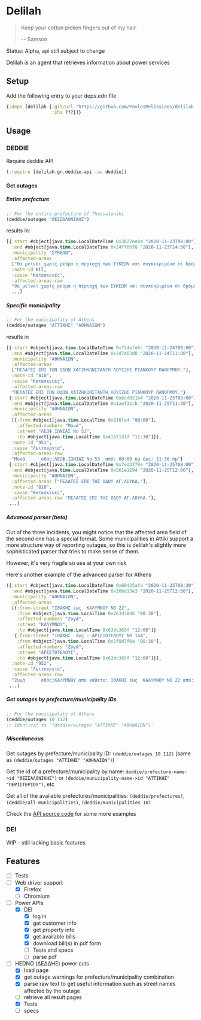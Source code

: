 # Delilah

> Keep your cotton picken fingers out of my hair.
>
> -- Samson

Status: Alpha, api still subject to change

Delilah is an agent that retrieves information about power services

## Setup

Add the following entry to your deps.edn file

```clojure
{:deps [delilah {:git/url "https://github.com/PavlosMelissinos/delilah.git"
                 :sha ???}]}
```

## Usage

### DEDDIE

Require deddie API

```clojure
(:require [delilah.gr.deddie.api :as deddie])
```

#### Get outages

##### Entire prefecture

```clojure
;; For the entire prefecture of Thessaloniki
(deddie/outages "ΘΕΣΣΑΛΟΝΙΚΗΣ")
```

results in:

```clojure
[{:start #object[java.time.LocalDateTime 0x3b27ee8a "2020-11-23T08:00"],
  :end #object[java.time.LocalDateTime 0x24ff0bf8 "2020-11-23T14:30"],
  :municipality "ΣΥΚΕΩΝ",
  :affected-areas
  ["θα μείνει χωρίς ρεύμα η περιοχή των ΣΥΚΕΩΝ και συγκεκριμένα οι δρόμοι:Βορ.Ηπειρου(8ο Δημ.Σχολειο), Σολωμου, Ελυτη, Καποδιστριου(για δύο έως τρεις ώρες σε κάθε δρόμος το διάστημα 08:00 με 14:30.)"],
  :note-id nil,
  :cause "Κατασκευές",
  :affected-areas-raw
  "θα μείνει χωρίς ρεύμα η περιοχή των ΣΥΚΕΩΝ και συγκεκριμένα οι δρόμοι:Βορ.Ηπειρου(8ο Δημ.Σχολειο), Σολωμου, Ελυτη, Καποδιστριου(για δύο έως τρεις ώρες σε κάθε δρόμος το διάστημα 08:00 με 14:30.)"}
  ...]
```

##### Specific municipality

```clojure
;; For the municipality of Athens
(deddie/outages "ΑΤΤΙΚΗΣ" "ΑΘΗΝΑΙΩΝ")
```

results in
```clojure
[{:start #object[java.time.LocalDateTime 0x754efe6c "2020-11-24T08:00"],
  :end #object[java.time.LocalDateTime 0x3d7a83d8 "2020-11-24T11:00"],
  :municipality "ΑΘΗΝΑΙΩΝ",
  :affected-areas
  ["ΠΕΛΑΤΕΣ ΕΠΙ ΤΩΝ ΟΔΩΝ ΧΑΤΖΗΚΩΝΣΤΑΝΤΗ ΛΟΥΙΖΗΣ ΡΙΑΝΚΟΥΡ ΠΑΝΟΡΜΟΥ."],
  :note-id "810",
  :cause "Κατασκευές",
  :affected-areas-raw
  "ΠΕΛΑΤΕΣ ΕΠΙ ΤΩΝ ΟΔΩΝ ΧΑΤΖΗΚΩΝΣΤΑΝΤΗ ΛΟΥΙΖΗΣ ΡΙΑΝΚΟΥΡ ΠΑΝΟΡΜΟΥ."}
 {:start #object[java.time.LocalDateTime 0x6cd021b4 "2020-11-25T08:00"],
  :end #object[java.time.LocalDateTime 0x1aef31cb "2020-11-25T11:30"],
  :municipality "ΑΘΗΝΑΙΩΝ",
  :affected-areas
  [{:from #object[java.time.LocalTime 0x216fa4 "08:00"],
    :affected-numbers "Μονά",
    :street "ΛΕΩΦ.ΙΩΝΙΑΣ Νο 53",
    :to #object[java.time.LocalTime 0x4157131f "11:30"]}],
  :note-id "951",
  :cause "Λειτουργία",
  :affected-areas-raw
  "Μονά      οδός:ΛΕΩΦ.ΙΩΝΙΑΣ Νο 53  από: 08:00 πμ έως: 11:30 πμ"}
 {:start #object[java.time.LocalDateTime 0x7ed3770e "2020-11-25T08:00"],
  :end #object[java.time.LocalDateTime 0x561e1294 "2020-11-25T12:00"],
  :municipality "ΑΘΗΝΑΙΩΝ",
  :affected-areas ["ΠΕΛΑΤΕΣ ΕΠΙ ΤΗΣ ΟΔΟΥ ΑΓ.ΛΟΥΚΑ."],
  :note-id "816",
  :cause "Κατασκευές",
  :affected-areas-raw "ΠΕΛΑΤΕΣ ΕΠΙ ΤΗΣ ΟΔΟΥ ΑΓ.ΛΟΥΚΑ."},
 ...)
```


##### Advanced parser (beta)

Out of the three incidents, you might notice that the affected area field of the second one has a special format. Some municipalities in Attiki support a more structure way of reporting outages, so this is delilah's slightly more sophisticated parser that tries to make sense of them.

However, it's very fragile so use at your own risk

Here's another example of the advanced parser for Athens
``` clojure
({:start #object[java.time.LocalDateTime 0x60425afa "2020-11-25T08:30"],
  :end #object[java.time.LocalDateTime 0x26bd13e3 "2020-11-25T12:00"],
  :municipality "ΑΘΗΝΑΙΩΝ",
  :affected-areas
  [{:from-street "ΙΘΑΚΗΣ έως  ΚΑΛΥΜΝΟΥ ΝΟ 22",
    :from #object[java.time.LocalTime 0x263d38d6 "08:30"],
    :affected-numbers "Ζυγά",
    :street "ΚΑΛΥΜΝΟΥ",
    :to #object[java.time.LocalTime 0x63dc365f "12:00"]}
   {:from-street "ΙΘΑΚΗΣ  έως : ΑΡΙΣΤΟΤΕΛΟΥΣ ΝΟ 164",
    :from #object[java.time.LocalTime 0x1f8d7f6a "08:30"],
    :affected-numbers "Ζυγά",
    :street "ΑΡΙΣΤΟΤΕΛΟΥΣ",
    :to #object[java.time.LocalTime 0x63dc365f "12:00"]}],
  :note-id "952",
  :cause "Λειτουργία",
  :affected-areas-raw
  "Ζυγά      οδός:ΚΑΛΥΜΝΟΥ απο κάθετο: ΙΘΑΚΗΣ έως  ΚΑΛΥΜΝΟΥ ΝΟ 22 από: 08:30 πμ έως: 12:00 μμ\r\nΖυγά      οδός:ΑΡΙΣΤΟΤΕΛΟΥΣ απο κάθετο: ΙΘΑΚΗΣ  έως : ΑΡΙΣΤΟΤΕΛΟΥΣ ΝΟ 164 από: 08:30 πμ έως: 12:00 μμ"}
 ...)
```

##### Get outages by prefecture/municipality IDs

```clojure
;; For the municipality of Athens
(deddie/outages 10 112)
;; Identical to `(deddie/outages "ΑΤΤΙΚΗΣ" "ΑΘΗΝΑΙΩΝ")`
```

##### Miscellaneous

Get outages by prefecture/municipality ID: `(deddie/outages 10 112)` (same as `(deddie/outages "ΑΤΤΙΚΗΣ" "ΑΘΗΝΑΙΩΝ")`)

Get the id of a prefecture/municipality by name: `deddie/prefecture-name->id "ΘΕΣΣΑΛΟΝΙΚΗΣ")` or `(deddie/municipality-name->id "ΑΤΤΙΚΗΣ" "ΠΕΡΙΣΤΕΡΙΟΥ")`, etc

Get all of the available prefectures/municipalities: `(deddie/prefectures)`, `(deddie/all-municipalities)`, `(deddie/municipalities 10)`

Check the [API source code](src/delilah/gr/deddie/api.clj) for some more examples


### DEI

WIP - still lacking basic features

## Features

* [ ] Tests
* [ ] Web driver support
  * [X] Firefox
  * [ ] Chromium
* [ ] Power APIs
  * [X] DEI
    * [X] log in
    * [X] get customer info
    * [X] get property info
    * [X] get available bills
    * [X] download bill(s) in pdf form
    * [ ] Tests and specs
    * [ ] parse pdf
* [ ] HEDNO (ΔΕΔΔΗΕ) power cuts
    * [X] load page
    * [X] get outage warnings for prefecture/municipality combination
    * [X] parse raw text to get useful information such as street names affected by the outage
    * [ ] retrieve all result pages
    * [X] Tests
    * [ ] specs
